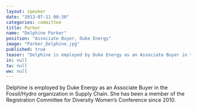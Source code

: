 ```yaml
---
layout: speaker
date: "2013-07-11 08:30"
categories: committee
title: Parker
name: "Delphine Parker"
position: "Associate Buyer, Duke Energy"
image: "Parker_Delphine.jpg"
published: true
teaser: "Delphine is employed by Duke Energy as an Associate Buyer in the Fossil/Hydro organization in Supply Chain."
in: null
tw: null
ww: null
---
```

Delphine is employed by Duke Energy as an Associate Buyer in the Fossil/Hydro organization in Supply Chain.  She has been a member of the Registration Committee for Diversity Women’s Conference since 2010.
